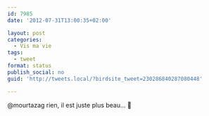 ```yaml
---
id: 7985
date: '2012-07-31T13:00:35+02:00'

layout: post
categories:
  - Vis ma vie
tags:
  - tweet
format: status
publish_social: no
guid: 'http://tweets.local/?birdsite_tweet=230286840287080448'

---
```


@mourtazag rien, il est juste plus beau… 🙂